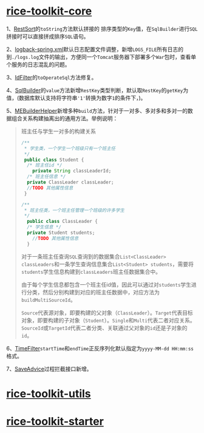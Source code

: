 # [rice-toolkit-core](https://github.com/NicheToolkit/rice-toolkit/tree/master/rice-toolkit-core)



1、[RestSort](https://github.com/NicheToolkit/rice-toolkit/blob/master/rice-toolkit-core/src/main/java/io/github/nichetoolkit/rice/RestSort.java)的`toString`方法默认拼接的 排序类型的`Key`值，在`SqlBuilder`进行`SQL`拼接时可以直接拼成排序`SQL`语句。

2、[logback-spring.xml](https://github.com/NicheToolkit/rice-toolkit/blob/master/rice-toolkit-test-web/src/main/resources/logback-spring.xml)默认日志配置文件调整，新增`LOGS_FILE`所有日志的到`./logs.log`文件的输出，方便同一个`Tomcat`服务器下部署多个`War`包时，查看单个服务的日志混乱的问题。

3、[IdFilter](https://github.com/NicheToolkit/rice-toolkit/blob/master/rice-toolkit-core/src/main/java/io/github/nichetoolkit/rice/filter/IdFilter.java)的`toOperateSql`方法修复。

4、[SqlBuilder](https://github.com/NicheToolkit/rice-toolkit/blob/master/rice-toolkit-core/src/main/java/io/github/nichetoolkit/rice/builder/SqlBuilder.java)的`value`方法新增`RestKey`类型判断，默认取`RestKey`的`getKey`为值，(数据库默认支持将字符串`'1'`转换为数字`1`的条件下，)。

5、[MEBuilderHelper](https://github.com/NicheToolkit/rice-toolkit/blob/master/rice-toolkit-starter/src/main/java/io/github/nichetoolkit/rice/helper/MEBuilderHelper.java)新增多种`build`方法，针对于一对多、多对多和多对一的数据组合关系构建抽离出的通用方法。举例说明：

>   班主任与学生一对多的构建关系
> ```java
> /**
>  * 学生类，一个学生一个班级只有一个班主任
>  */
>  public class Student {
> 	/* 班主任id */
>     private String classLeaderId;
> 	/* 班主任信息 */
> 	private ClassLeader classLeader;
> 	//TODO 其他属性信息
>  }
> 
> /**
>  * 班主任类，一个班主任管理一个班级的许多学生
>  */
>   public class ClassLeader {
> 	/* 学生信息 */
> 	private Student students;
>     //TODO 其他属性信息
>   }
> ```
> 对于一条班主任查询`SQL`查询到的数据集合`List<ClassLeader> classLeaders`和一条学生查询信息集合`List<Student> students`，需要将`students`学生信息构建到`classLeaders`班主任数据集合中。
> 
> 由于每个学生信息都包含一个班主任id值，因此可以通过对`students`学生进行分类，然后分别构建到对应的班主任数据中，对应方法为`buildMultiSourceId`。
> 
> `Source`代表源对象，即要构建的父对象（`ClassLeader`）。`Target`代表目标对象，即要构建的子对象（`Student`）。`Single`和`Multi`代表二者对应关系。`SourceId`或`TargetId`代表二者分类、关联通过父对象的`id`还是子对象的`id`。

6、[TimeFilter](https://github.com/NicheToolkit/rice-toolkit/blob/master/rice-toolkit-core/src/main/java/io/github/nichetoolkit/rice/filter/TimeFilter.java)`startTime`和`endTime`正反序列化默认指定为`yyyy-MM-dd HH:mm:ss`格式。

7、[SaveAdvice](https://github.com/NicheToolkit/rice-toolkit/blob/master/rice-toolkit-starter/src/main/java/io/github/nichetoolkit/rice/service/SaveAdvice.java)过程拦截接口新增。


# [rice-toolkit-utils](https://github.com/NicheToolkit/rice-toolkit/tree/master/rice-toolkit-utils)



# [rice-toolkit-starter](https://github.com/NicheToolkit/rice-toolkit/tree/master/rice-toolkit-starter)

